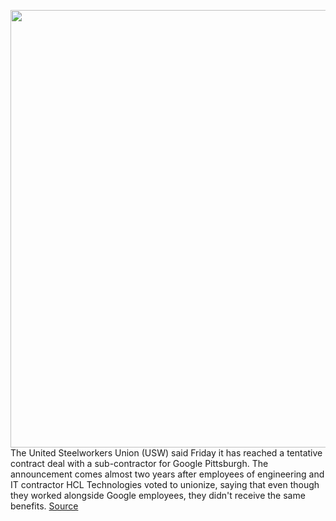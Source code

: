 <img src='https://cdn.vox-cdn.com/thumbor/Z3vlvajSWZeuiDwhY-tncvIeNc8=/0x0:2040x1360/1200x800/filters:focal(857x517:1183x843)/cdn.vox-cdn.com/uploads/chorus_image/image/69622798/acastro_210121_1777_google_0001.0.jpg' width='700px' /><br/>
The United Steelworkers Union (USW) said Friday it has reached a tentative contract deal with a sub-contractor for Google Pittsburgh. The announcement comes almost two years after employees of engineering and IT contractor HCL Technologies voted to unionize, saying that even though they worked alongside Google employees, they didn't receive the same benefits.
<a href='https://www.theverge.com/2021/7/23/22590357/google-pittsburgh-contractors-hcl-union-steelworkers'> Source <a/>